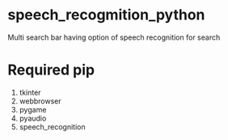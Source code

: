 # speech_recogmition_python
Multi search bar having option of speech recognition for search
# Required pip
1. tkinter   
2. webbrowser
3. pygame
4. pyaudio
5. speech_recognition

